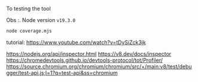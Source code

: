 To testing the tool

Obs :. Node version `v19.3.0`
```bash
node coverage.mjs
```
tutorial:
https://www.youtube.com/watch?v=tDySiZck3jk

https://nodejs.org/api/inspector.html
https://v8.dev/docs/inspector
https://chromedevtools.github.io/devtools-protocol/tot/Profiler/
https://source.chromium.org/chromium/chromium/src/+/main:v8/test/debugger/test-api.js;l=1?q=test-api&ss=chromium
